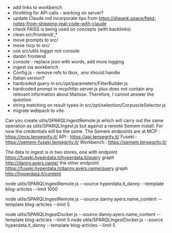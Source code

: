 * add links to workbench
* throttling for API calls - working on server?
* update Claude.md incorporate tips from https://diwank.space/field-notes-from-shipping-real-code-with-claude
* check FAISS is being used on concepts (with backlinks)
* clean src/frontend/_*
* move prompts to src/
* move mcp to src/
* use src/utils logger not console
* danbri frontend
* console - replace json with words, add more logging
* ingest via workbench
* Config.js - remove refs to tbox, .env should handle
* Italian version?
* hardcoded query in src/zpt/parameters/FilterBuilder.js 
* hardcoded prompt in mcp/http-server.js plus does not contain any relevant information about Matisse. Therefore, I cannot answer the question
* string matching on result types in src/zpt/selection/CorpuscleSelector.js
* migrate webpack to vite



Can you create utils/SPARQLIngestRemote.js which will carry out the same operation as utils/SPARQLIngest.js but against a remote Semem install. For now the credentials will be the same. The Semem endpoints are at MCP : https://mcp.tensegrity.it/ API : https://api.tensegrity.it/ Fuseki : https://semem-fuseki.tensegrity.it/ Workbench : https://semem.tensegrity.it/

The data to ingest is in two stores, one with endpoint https://fuseki.hyperdata.it/hyperdata.it/query graph http://danny.ayers.name/ the other endpoint https://fuseki.hyperdata.it/danny.ayers.name/query graph http://hyperdata.it/content

node utils/SPARQLIngestRemote.js --source hyperdata.it_danny --template blog-articles --limit 1000

node utils/SPARQLIngestRemote.js --source danny.ayers.name_content --template blog-articles --limit 5

node utils/SPARQLIngestDocker.js --source danny.ayers.name_content --template blog-articles --limit 5
node utils/SPARQLIngestDocker.js --source hyperdata.it_danny --template blog-articles --limit 5
 


